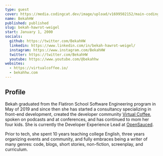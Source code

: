 ```yaml
---
type: guest
cover: https://media.codingcat.dev/image/upload/v1699502152/main-codingcatdev-photo/3.25-opensauced.png
name: BekahHW
published: published
slug: bekah-hawrot-weigel
start: January 1, 2000
socials:
  github: https://twitter.com/BekahHW
  linkedin: https://www.linkedin.com/in/bekah-hawrot-weigel/
  instagram: https://www.instagram.com/BekahHW
  twitter: https://twitter.com/BekahHW
  youtube: https://www.youtube.com/@bekahhw
websites:
  - https://virtualcoffee.io/
  - bekahhw.com
---
```


## Profile

Bekah graduated from the Flatiron School Software Engineering program in May of 2019 and since then she has started a consultancy specializing in front-end development, created the developer community [Virtual Coffee](https://virtualcoffee.io/), spoken on podcasts and at conferences, and has continued to mom her four kids. She is currently the Developer Experience Lead at [OpenSauced](https://opensauced.pizza/).

Prior to tech, she spent 10 years teaching college English, three years organizing events and community, and fully embraces being a writer of many genres: code, blogs, short stories, non-fiction, screenplay, and curriculum.

